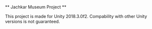 ** Jachkar Museum Project **

This project is made for Unity 2018.3.0f2. Compability with other Unity versions is not guaranteed.
